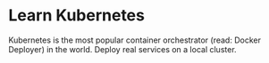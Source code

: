 # Learn Kubernetes

Kubernetes is the most popular container orchestrator (read: Docker Deployer) in the world. Deploy real services on a local cluster.
